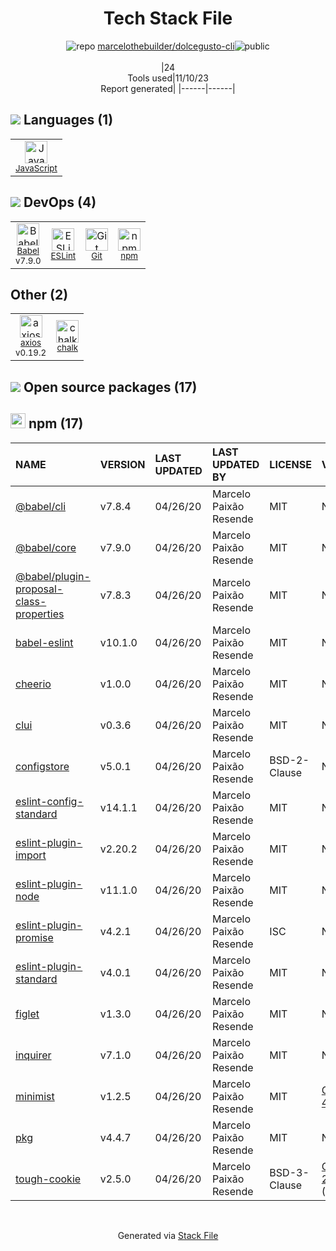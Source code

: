 <!--
--- Readme.md Snippet without images Start ---
## Tech Stack
marcelothebuilder/dolcegusto-cli is built on the following main stack:
- [JavaScript](https://developer.mozilla.org/en-US/docs/Web/JavaScript) – Languages
- [Babel](http://babeljs.io/) – JavaScript Compilers
- [ESLint](http://eslint.org/) – Code Review
- [axios](https://github.com/mzabriskie/axios) – Javascript Utilities & Libraries

Full tech stack [here](/techstack.md)
--- Readme.md Snippet without images End ---

--- Readme.md Snippet with images Start ---
## Tech Stack
marcelothebuilder/dolcegusto-cli is built on the following main stack:
- <img width='25' height='25' src='https://img.stackshare.io/service/1209/javascript.jpeg' alt='JavaScript'/> [JavaScript](https://developer.mozilla.org/en-US/docs/Web/JavaScript) – Languages
- <img width='25' height='25' src='https://img.stackshare.io/service/2739/-1wfGjNw.png' alt='Babel'/> [Babel](http://babeljs.io/) – JavaScript Compilers
- <img width='25' height='25' src='https://img.stackshare.io/service/3337/Q4L7Jncy.jpg' alt='ESLint'/> [ESLint](http://eslint.org/) – Code Review
- <img width='25' height='25' src='https://img.stackshare.io/no-img-open-source.png' alt='axios'/> [axios](https://github.com/mzabriskie/axios) – Javascript Utilities & Libraries

Full tech stack [here](/techstack.md)
--- Readme.md Snippet with images End ---
-->
<div align="center">

# Tech Stack File
![](https://img.stackshare.io/repo.svg "repo") [marcelothebuilder/dolcegusto-cli](https://github.com/marcelothebuilder/dolcegusto-cli)![](https://img.stackshare.io/public_badge.svg "public")
<br/><br/>
|24<br/>Tools used|11/10/23 <br/>Report generated|
|------|------|
</div>

## <img src='https://img.stackshare.io/languages.svg'/> Languages (1)
<table><tr>
  <td align='center'>
  <img width='36' height='36' src='https://img.stackshare.io/service/1209/javascript.jpeg' alt='JavaScript'>
  <br>
  <sub><a href="https://developer.mozilla.org/en-US/docs/Web/JavaScript">JavaScript</a></sub>
  <br>
  <sub></sub>
</td>

</tr>
</table>

## <img src='https://img.stackshare.io/devops.svg'/> DevOps (4)
<table><tr>
  <td align='center'>
  <img width='36' height='36' src='https://img.stackshare.io/service/2739/-1wfGjNw.png' alt='Babel'>
  <br>
  <sub><a href="http://babeljs.io/">Babel</a></sub>
  <br>
  <sub>v7.9.0</sub>
</td>

<td align='center'>
  <img width='36' height='36' src='https://img.stackshare.io/service/3337/Q4L7Jncy.jpg' alt='ESLint'>
  <br>
  <sub><a href="http://eslint.org/">ESLint</a></sub>
  <br>
  <sub></sub>
</td>

<td align='center'>
  <img width='36' height='36' src='https://img.stackshare.io/service/1046/git.png' alt='Git'>
  <br>
  <sub><a href="http://git-scm.com/">Git</a></sub>
  <br>
  <sub></sub>
</td>

<td align='center'>
  <img width='36' height='36' src='https://img.stackshare.io/service/1120/lejvzrnlpb308aftn31u.png' alt='npm'>
  <br>
  <sub><a href="https://www.npmjs.com/">npm</a></sub>
  <br>
  <sub></sub>
</td>

</tr>
</table>

## Other (2)
<table><tr>
  <td align='center'>
  <img width='36' height='36' src='https://img.stackshare.io/no-img-open-source.png' alt='axios'>
  <br>
  <sub><a href="https://github.com/mzabriskie/axios">axios</a></sub>
  <br>
  <sub>v0.19.2</sub>
</td>

<td align='center'>
  <img width='36' height='36' src='https://img.stackshare.io/service/8072/13122722.png' alt='chalk'>
  <br>
  <sub><a href="https://github.com/chalk/chalk">chalk</a></sub>
  <br>
  <sub></sub>
</td>

</tr>
</table>


## <img src='https://img.stackshare.io/group.svg' /> Open source packages (17)</h2>

## <img width='24' height='24' src='https://img.stackshare.io/service/1120/lejvzrnlpb308aftn31u.png'/> npm (17)

|NAME|VERSION|LAST UPDATED|LAST UPDATED BY|LICENSE|VULNERABILITIES|
|:------|:------|:------|:------|:------|:------|
|[@babel/cli](https://www.npmjs.com/@babel/cli)|v7.8.4|04/26/20|Marcelo Paixão Resende |MIT|N/A|
|[@babel/core](https://www.npmjs.com/@babel/core)|v7.9.0|04/26/20|Marcelo Paixão Resende |MIT|N/A|
|[@babel/plugin-proposal-class-properties](https://www.npmjs.com/@babel/plugin-proposal-class-properties)|v7.8.3|04/26/20|Marcelo Paixão Resende |MIT|N/A|
|[babel-eslint](https://www.npmjs.com/babel-eslint)|v10.1.0|04/26/20|Marcelo Paixão Resende |MIT|N/A|
|[cheerio](https://www.npmjs.com/cheerio)|v1.0.0|04/26/20|Marcelo Paixão Resende |MIT|N/A|
|[clui](https://www.npmjs.com/clui)|v0.3.6|04/26/20|Marcelo Paixão Resende |MIT|N/A|
|[configstore](https://www.npmjs.com/configstore)|v5.0.1|04/26/20|Marcelo Paixão Resende |BSD-2-Clause|N/A|
|[eslint-config-standard](https://www.npmjs.com/eslint-config-standard)|v14.1.1|04/26/20|Marcelo Paixão Resende |MIT|N/A|
|[eslint-plugin-import](https://www.npmjs.com/eslint-plugin-import)|v2.20.2|04/26/20|Marcelo Paixão Resende |MIT|N/A|
|[eslint-plugin-node](https://www.npmjs.com/eslint-plugin-node)|v11.1.0|04/26/20|Marcelo Paixão Resende |MIT|N/A|
|[eslint-plugin-promise](https://www.npmjs.com/eslint-plugin-promise)|v4.2.1|04/26/20|Marcelo Paixão Resende |ISC|N/A|
|[eslint-plugin-standard](https://www.npmjs.com/eslint-plugin-standard)|v4.0.1|04/26/20|Marcelo Paixão Resende |MIT|N/A|
|[figlet](https://www.npmjs.com/figlet)|v1.3.0|04/26/20|Marcelo Paixão Resende |MIT|N/A|
|[inquirer](https://www.npmjs.com/inquirer)|v7.1.0|04/26/20|Marcelo Paixão Resende |MIT|N/A|
|[minimist](https://www.npmjs.com/minimist)|v1.2.5|04/26/20|Marcelo Paixão Resende |MIT|[CVE-2021-44906](https://github.com/advisories/GHSA-xvch-5gv4-984h) (Critical)|
|[pkg](https://www.npmjs.com/pkg)|v4.4.7|04/26/20|Marcelo Paixão Resende |MIT|N/A|
|[tough-cookie](https://www.npmjs.com/tough-cookie)|v2.5.0|04/26/20|Marcelo Paixão Resende |BSD-3-Clause|[CVE-2023-26136](https://github.com/advisories/GHSA-72xf-g2v4-qvf3) (Moderate)|

<br/>
<div align='center'>

Generated via [Stack File](https://github.com/apps/stack-file)

